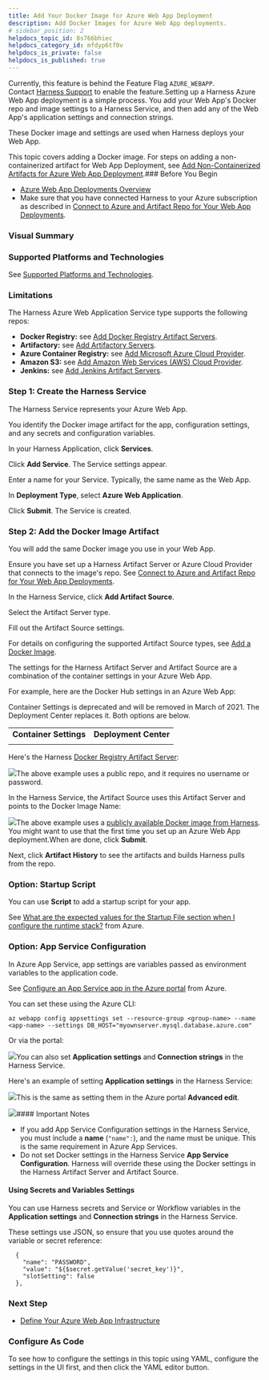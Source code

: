 ```yaml
---
title: Add Your Docker Image for Azure Web App Deployment
description: Add Docker Images for Azure Web App deployments.
# sidebar_position: 2
helpdocs_topic_id: 8s766bhiec
helpdocs_category_id: mfdyp6tf0v
helpdocs_is_private: false
helpdocs_is_published: true
---
```


Currently, this feature is behind the Feature Flag `AZURE_WEBAPP`. Contact [Harness Support](https://mail.google.com/mail/?view=cm&fs=1&tf=1&to=support@harness.io) to enable the feature.Setting up a Harness Azure Web App deployment is a simple process. You add your Web App's Docker repo and image settings to a Harness Service, and then add any of the Web App's application settings and connection strings.

These Docker image and settings are used when Harness deploys your Web App.

This topic covers adding a Docker image. For steps on adding a non-containerized artifact for Web App Deployment, see [Add Non-Containerized Artifacts for Azure Web App Deployment](/article/rflkjqxod2-add-a-non-containerized-artifacts-for-azure-web-app-deployment).### Before You Begin

* [Azure Web App Deployments Overview](/article/lluikqw7q7-azure-web-app-deployments-overview)
* Make sure that you have connected Harness to your Azure subscription as described in [Connect to Azure and Artifact Repo for Your Web App Deployments](/article/e9k7ngaqiu-connect-to-azure-for-web-app-deployments).

### Visual Summary

### Supported Platforms and Technologies

See [Supported Platforms and Technologies](/article/220d0ojx5y-supported-platforms).

### Limitations

The Harness Azure Web Application Service type supports the following repos:

* **Docker Registry:** see [Add Docker Registry Artifact Servers](/article/tdj2ghkqb0-add-docker-registry-artifact-servers).
* **Artifactory:** see [Add Artifactory Servers](/article/nj3p1t7v3x-add-artifactory-servers).
* **Azure Container Registry:** see [Add Microsoft Azure Cloud Provider](/article/4n3595l6in-add-microsoft-azure-cloud-provider).
* **Amazon S3:** see [Add Amazon Web Services (AWS) Cloud Provider](/article/wt1gnigme7-add-amazon-web-services-cloud-provider).
* **Jenkins:** see [Add Jenkins Artifact Servers](/article/qa7lewndxq-add-jenkins-artifact-servers).

### Step 1: Create the Harness Service

The Harness Service represents your Azure Web App.

You identify the Docker image artifact for the app, configuration settings, and any secrets and configuration variables.

In your Harness Application, click **Services**.

Click **Add Service**. The Service settings appear.

Enter a name for your Service. Typically, the same name as the Web App.

In **Deployment Type**, select **Azure Web Application**.

Click **Submit**. The Service is created.

### Step 2: Add the Docker Image Artifact

You will add the same Docker image you use in your Web App.

Ensure you have set up a Harness Artifact Server or Azure Cloud Provider that connects to the image's repo. See [Connect to Azure and Artifact Repo for Your Web App Deployments](/article/e9k7ngaqiu-connect-to-azure-for-web-app-deployments).

In the Harness Service, click **Add Artifact Source**.

Select the Artifact Server type.

Fill out the Artifact Source settings.

For details on configuring the supported Artifact Source types, see [Add a Docker Image](/article/gxv9gj6khz-add-a-docker-image-service).

The settings for the Harness Artifact Server and Artifact Source are a combination of the container settings in your Azure Web App.

For example, here are the Docker Hub settings in an Azure Web App:

Container Settings is deprecated and will be removed in March of 2021. The Deployment Center replaces it. Both options are below.

|  |  |
| --- | --- |
| **Container Settings** | **Deployment Center** |
|  |  |

Here's the Harness [Docker Registry Artifact Server](/article/tdj2ghkqb0-add-docker-registry-artifact-servers):

![](./static/add-your-docker-image-for-azure-web-app-deployment-12.png)The above example uses a public repo, and it requires no username or password.

In the Harness Service, the Artifact Source uses this Artifact Server and points to the Docker Image Name:

![](./static/add-your-docker-image-for-azure-web-app-deployment-13.png)The above example uses a [publicly available Docker image from Harness](https://hub.docker.com/r/harness/todolist-sample/tags?page=1&ordering=last_updated). You might want to use that the first time you set up an Azure Web App deployment.When are done, click **Submit**.

Next, click **Artifact History** to see the artifacts and builds Harness pulls from the repo.

### Option: Startup Script

You can use **Script** to add a startup script for your app.

See [What are the expected values for the Startup File section when I configure the runtime stack?](https://docs.microsoft.com/en-us/azure/app-service/faq-app-service-linux#what-are-the-expected-values-for-the-startup-file-section-when-i-configure-the-runtime-stack-) from Azure.

### Option: App Service Configuration

In Azure App Service, app settings are variables passed as environment variables to the application code.

See [Configure an App Service app in the Azure portal](https://docs.microsoft.com/en-us/azure/app-service/configure-common) from Azure.

You can set these using the Azure CLI:


```
az webapp config appsettings set --resource-group <group-name> --name <app-name> --settings DB_HOST="myownserver.mysql.database.azure.com"
```
Or via the portal:

![](./static/add-your-docker-image-for-azure-web-app-deployment-14.png)You can also set **Application settings** and **Connection strings** in the Harness Service.

Here's an example of setting **Application settings** in the Harness Service:

![](./static/add-your-docker-image-for-azure-web-app-deployment-15.png)This is the same as setting them in the Azure portal **Advanced edit**.

![](./static/add-your-docker-image-for-azure-web-app-deployment-16.png)#### Important Notes

* If you add App Service Configuration settings in the Harness Service, you must include a **name** (`"name":`), and the name must be unique. This is the same requirement in Azure App Services.
* Do not set Docker settings in the Harness Service **App Service Configuration**. Harness will override these using the Docker settings in the Harness Artifact Server and Artifact Source.

#### Using Secrets and Variables Settings

You can use Harness secrets and Service or Workflow variables in the **Application settings** and **Connection strings** in the Harness Service.

These settings use JSON, so ensure that you use quotes around the variable or secret reference:


```
  {  
    "name": "PASSWORD",  
    "value": "${$secret.getValue('secret_key')}",  
    "slotSetting": false  
  },
```
### Next Step

* [Define Your Azure Web App Infrastructure](/article/2n35dber6l-define-your-azure-web-app-infrastructure)

### Configure As Code

To see how to configure the settings in this topic using YAML, configure the settings in the UI first, and then click the YAML editor button.

